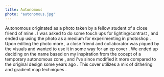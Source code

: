```yaml
---
title: Autonomous
photo: "autonomous.jpg"
---
```


<div class="md-scale">
Autonomous originated as a photo taken by a fellow student of a close friend of mine . I was asked to do some touch ups for lighting/contrast , and ended up using the photo as a medium for experimenting in photoshop . Upon editing the photo more , a close friend and collaborator was piqued by the visuals and wanted to use it in some way for an ep cover . We ended up deciding on the name based on my inspiration from the cocept of a temporary autonomous zone , and i've since modified it more compared to the original design some years ago . This cover utilizes a mix of dithering and gradient map techniques .
</div>
